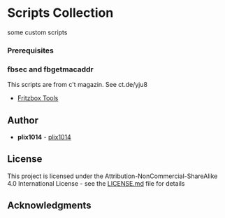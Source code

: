 # Scripts Collection

some custom scripts

### Prerequisites


### fbsec and fbgetmacaddr

This scripts are from c't magazin.
See ct.de/yju8

* [Fritzbox Tools](https://ct.de/yju8)



## Author

* **plix1014** - [plix1014](https://github.com/plix1014)


## License

This project is licensed under the Attribution-NonCommercial-ShareAlike 4.0 International License - see the [LICENSE.md](LICENSE.md) file for details


## Acknowledgments


